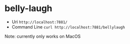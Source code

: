 belly-laugh
===========

* Uri `http://localhost:7881/`
* Command Line `curl http://localhost:7881/bellylaugh`

Note: currently only works on MacOS